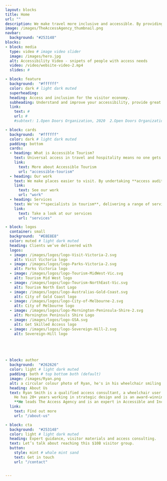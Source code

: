 ```yaml
---
layout: blocks
title: Home
url: ""
description: We make travel more inclusive and accessible. By providing expert advice, access audits and strategic content – travel is made better, more equitable and universally accessible.
image: /images/TheAccessAgency_thumbnail.png
navbar:
  background: "#253148"
blocks:
- block: media
  type: video # image video slider
  image: /images/hero.jpg
  alt: Accessibility Video - snipets of people with access needs
  video: /video/website-video-2.mp4
  slides: #

- block: feature
  background:  "#ffffff"
  color: dark # light dark muted
  superheading:
  heading: Access and inclusion for the visitor economy.
  subheading: Understand and improve your accessibility, provide great information and confidently welcome more visitors.
  link:
    text: #
    url: #
    #subtext: 1.Open Doors Organization, 2020  2.Open Doors Organization, 2020  3.Open Doors Organization, 2020  

- block: cards
  background:  "#ffffff"
  color: dark # light dark muted
  padding: bottom
  cards:
  - heading: What is Accessible Tourism?
    text: Universal access in travel and hospitality means no one gets left behind – **creating better visitor experiences and boosting revenue**. It's tourism for all and access for everyone.
    link:
      text: More about Accessible Tourism
      url: "accessible-tourism"
  - heading: Our work
    text: We make places easier to visit. By undertaking **access audits, providing tailored access materials and building capacity** - everyone can feel they belong, participcate and contribute.
    link:
      text: See our work
      url: "work"
  - heading: Services
    text: We're **specialists in tourism**, delivering a range of services across the country – from **audits and appraisals, to strategy & training**. We make positive change; through recognised expertise and lived experience.  
    link:
      text: Take a look at our services
      url: "services"

- block: logos
  container: small
  background:  "#E8E8E8"
  color: muted # light dark muted
  heading: Clients we’ve delivered with
  logos:
  - image: /images/logos/logo-Visit-Victoria-2.svg
    alt: Visit Victoria logo
  - image: /images/logos/logo-Parks-Victoria-2.svg
    alt: Parks Victoria logo
  - image: /images/logos/logo-Tourism-MidWest-Vic.svg
    alt: Tourism Mid West logo
  - image: /images/logos/logo-Tourism-NorthEast-Vic.svg
    alt: Tourism North East Logo
  - image: /images/logos/logo-Australias-Gold-Coast.svg
    alt: City of Gold Coast logo
  - image: /images/logos/logo-City-of-Melbourne-2.svg
    alt: City of Melbourne logo
  - image: /images/logos/logo-Mornington-Peninsula-Shire-2.svg
    alt: Mornington Peninsuls Shire Logo
  - image: /images/logos/logo-GSA.svg
    alt: Get Skilled Access logo
  - image: /images/logos/logo-Sovereign-Hill-2.svg
    alt: Sovereign-Hill logo





- block: author
  background:  "#262626"
  color: light # light dark muted
  padding: both # top bottom both (default)
  image: /images/Ryan.png
  alt: a circular colour photo of Ryan, he's in his wheelchair smiling at the camera
  heading: About Us
  text: Ryan Smith is a qualified access consultant, a wheelchair user and a member of the Access Consultants Association (ACA).
    He has 20+ years working in strategic design and is an award-winning communications specialist. He's also a judge for the 2023 Victorian Tourism Awards.
    **He leads The Access Agency and is an expert in Accessible and Inclusive Tourism.**
  link:
    text: Find out more
    url: "/about-us"

- block: cta
  background:  "#253148"
  color: light # light dark muted
  heading: Expert guidance, visitor materials and access consulting.
  text: Let’s talk about reaching this $10B visitor group.
  button:
    style: mint # whale mint sand
    text: Get in touch
    url: "/contact"


---
```

